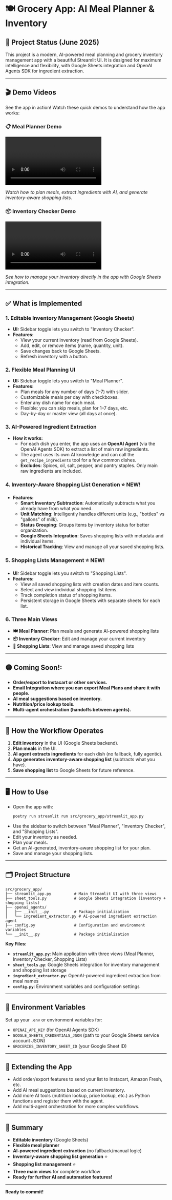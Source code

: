 # 🍽️ Grocery App: AI Meal Planner & Inventory

## 🚀 Project Status (June 2025)

This project is a modern, AI-powered meal planning and grocery inventory management app with a beautiful Streamlit UI. It is designed for maximum intelligence and flexibility, with Google Sheets integration and OpenAI Agents SDK for ingredient extraction.

---

## 🎬 **Demo Videos**

See the app in action! Watch these quick demos to understand how the app works:

### 📋 Meal Planner Demo
![Meal Planner Demo](src/demo/Meal%20Planner.mov)

*Watch how to plan meals, extract ingredients with AI, and generate inventory-aware shopping lists.*

### 📦 Inventory Checker Demo  
![Inventory Checker Demo](src/demo/Inventory%20Checker.mov)

*See how to manage your inventory directly in the app with Google Sheets integration.*

---

## ✅ **What is Implemented**

### 1. **Editable Inventory Management (Google Sheets)**
- **UI:** Sidebar toggle lets you switch to "Inventory Checker".
- **Features:**
  - View your current inventory (read from Google Sheets).
  - Add, edit, or remove items (name, quantity, unit).
  - Save changes back to Google Sheets.
  - Refresh inventory with a button.

### 2. **Flexible Meal Planning UI**
- **UI:** Sidebar toggle lets you switch to "Meal Planner".
- **Features:**
  - Plan meals for any number of days (1-7) with slider.
  - Customizable meals per day with checkboxes.
  - Enter any dish name for each meal.
  - Flexible: you can skip meals, plan for 1–7 days, etc.
  - Day-by-day or master view (all days at once).

### 3. **AI-Powered Ingredient Extraction**
- **How it works:**
  - For each dish you enter, the app uses an **OpenAI Agent** (via the OpenAI Agents SDK) to extract a list of main raw ingredients.
  - The agent uses its own AI knowledge and can call the `get_recipe_ingredients` tool for a few common dishes.
  - **Excludes**: Spices, oil, salt, pepper, and pantry staples. Only main raw ingredients are included.

### 4. **Inventory-Aware Shopping List Generation** ⭐ **NEW!**
- **Features:**
  - **Smart Inventory Subtraction**: Automatically subtracts what you already have from what you need.
  - **Unit Matching**: Intelligently handles different units (e.g., "bottles" vs "gallons" of milk).
  - **Status Grouping**: Groups items by inventory status for better organization.
  - **Google Sheets Integration**: Saves shopping lists with metadata and individual items.
  - **Historical Tracking**: View and manage all your saved shopping lists.

### 5. **Shopping Lists Management** ⭐ **NEW!**
- **UI:** Sidebar toggle lets you switch to "Shopping Lists".
- **Features:**
  - View all saved shopping lists with creation dates and item counts.
  - Select and view individual shopping list items.
  - Track completion status of shopping items.
  - Persistent storage in Google Sheets with separate sheets for each list.

### 6. **Three Main Views**
- **🍽️ Meal Planner**: Plan meals and generate AI-powered shopping lists
- **📦 Inventory Checker**: Edit and manage your current inventory
- **🛒 Shopping Lists**: View and manage saved shopping lists

---

## 🟡 **Coming Soon!:**
- **Order/export to Instacart or other services.**
- **Email Integration where you can export Meal Plans and share it with people.**
- **AI meal suggestions based on inventory.**
- **Nutrition/price lookup tools.**
- **Multi-agent orchestration (handoffs between agents).**

---

## 🧠 **How the Workflow Operates**

1. **Edit inventory** in the UI (Google Sheets backend).
2. **Plan meals** in the UI.
3. **AI agent extracts ingredients** for each dish (no fallback, fully agentic).
4. **App generates inventory-aware shopping list** (subtracts what you have).
5. **Save shopping list** to Google Sheets for future reference.

---

## 🖥️ **How to Use**

- Open the app with:
  ```bash
  poetry run streamlit run src/grocery_app/streamlit_app.py
  ```
- Use the sidebar to switch between "Meal Planner", "Inventory Checker", and "Shopping Lists".
- Edit your inventory as needed.
- Plan your meals.
- Get an AI-generated, inventory-aware shopping list for your plan.
- Save and manage your shopping lists.

---

## 🗂️ **Project Structure**

```
src/grocery_app/
├── streamlit_app.py          # Main Streamlit UI with three views
├── sheet_tools.py            # Google Sheets integration (inventory + shopping lists)
├── openai_agents/
│   ├── __init__.py           # Package initialization
│   └── ingredient_extractor.py # AI-powered ingredient extraction agent
├── config.py                 # Configuration and environment variables
└── __init__.py               # Package initialization
```

**Key Files:**
- **`streamlit_app.py`**: Main application with three views (Meal Planner, Inventory Checker, Shopping Lists)
- **`sheet_tools.py`**: Google Sheets integration for inventory management and shopping list storage
- **`ingredient_extractor.py`**: OpenAI-powered ingredient extraction from meal names
- **`config.py`**: Environment variables and configuration settings

---

## 📝 **Environment Variables**

Set up your `.env` or environment variables for:
- `OPENAI_API_KEY` (for OpenAI Agents SDK)
- `GOOGLE_SHEETS_CREDENTIALS_JSON` (path to your Google Sheets service account JSON)
- `GROCERIES_INVENTORY_SHEET_ID` (your Google Sheet ID)

---

## 🧩 **Extending the App**
- Add order/export features to send your list to Instacart, Amazon Fresh, etc.
- Add AI meal suggestions based on current inventory.
- Add more AI tools (nutrition lookup, price lookup, etc.) as Python functions and register them with the agent.
- Add multi-agent orchestration for more complex workflows.

---

## 🏁 **Summary**
- **Editable inventory** (Google Sheets)
- **Flexible meal planner**
- **AI-powered ingredient extraction** (no fallback/manual logic)
- **Inventory-aware shopping list generation** ⭐
- **Shopping list management** ⭐
- **Three main views** for complete workflow
- **Ready for further AI and automation features!**

---

**Ready to commit!**
